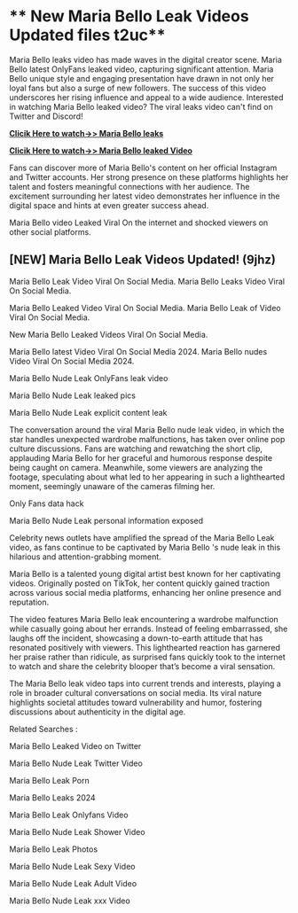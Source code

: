 
# ** New Maria Bello Leak Videos Updated files t2uc** #

  Maria Bello   leaks video has made waves in the digital creator scene.  Maria Bello   latest OnlyFans leaked video, capturing significant attention.  Maria Bello   unique style and engaging presentation have drawn in not only her loyal fans but also a surge of new followers. The success of this video underscores her rising influence and appeal to a wide audience. Interested in watching Maria Bello   leaked video? The viral leaks video can't find on Twitter and Discord!

**[Clicik Here to watch->>  Maria Bello  leaks ](http://xflirt.top)**

**[Clicik Here to watch->>  Maria Bello leaked Video](http://xflirt.top)**

Fans can discover more of Maria Bello's content on her official Instagram and Twitter accounts. Her strong presence on these platforms highlights her talent and fosters meaningful connections with her audience. The excitement surrounding her latest video demonstrates her influence in the digital space and hints at even greater success ahead.

  Maria Bello   video Leaked Viral On the internet and shocked viewers on other social platforms.

## [NEW] Maria Bello   Leak Videos Updated!  (9jhz) ##

  Maria Bello   Leak Video Viral On Social Media.  Maria Bello   Leaks Video Viral On Social Media.

  Maria Bello   Leaked Video Viral On Social Media.  Maria Bello   Leak of Video Viral On Social Media.

New Maria Bello   Leaked Videos Viral On Social Media.

  Maria Bello   latest Video Viral On Social Media 2024.  Maria Bello   nudes Video Viral On Social Media 2024.

  Maria Bello   Nude Leak OnlyFans leak video

  Maria Bello   Nude Leak leaked pics

  Maria Bello   Nude Leak explicit content leak

The conversation around the viral Maria Bello   nude leak video, in which the star handles unexpected wardrobe malfunctions, has taken over online pop culture discussions. Fans are watching and rewatching the short clip, applauding Maria Bello   for her graceful and humorous response despite being caught on camera. Meanwhile, some viewers are analyzing the footage, speculating about what led to her appearing in such a lighthearted moment, seemingly unaware of the cameras filming her.

Only Fans data hack

  Maria Bello   Nude Leak personal information exposed

Celebrity news outlets have amplified the spread of the Maria Bello   Leak video, as fans continue to be captivated by Maria Bello  's nude leak in this hilarious and attention-grabbing moment.

  Maria Bello   is a talented young digital artist best known for her captivating videos. Originally posted on TikTok, her content quickly gained traction across various social media platforms, enhancing her online presence and reputation.

The video features Maria Bello   leak encountering a wardrobe malfunction while casually going about her errands. Instead of feeling embarrassed, she laughs off the incident, showcasing a down-to-earth attitude that has resonated positively with viewers. This lighthearted reaction has garnered her praise rather than ridicule, as surprised fans quickly took to the internet to watch and share the celebrity blooper that’s become a viral sensation.

The Maria Bello   leak video taps into current trends and interests, playing a role in broader cultural conversations on social media. Its viral nature highlights societal attitudes toward vulnerability and humor, fostering discussions about authenticity in the digital age.

Related Searches :

  Maria Bello   Leaked Video on Twitter

  Maria Bello   Nude Leak Twitter Video

  Maria Bello   Leak Porn

  Maria Bello   Leaks 2024

  Maria Bello   Leak Onlyfans Video

  Maria Bello   Nude Leak Shower Video

  Maria Bello   Leak Photos

  Maria Bello   Nude Leak Sexy Video

  Maria Bello   Nude Leak Adult Video

  Maria Bello   Nude Leak xxx Video


